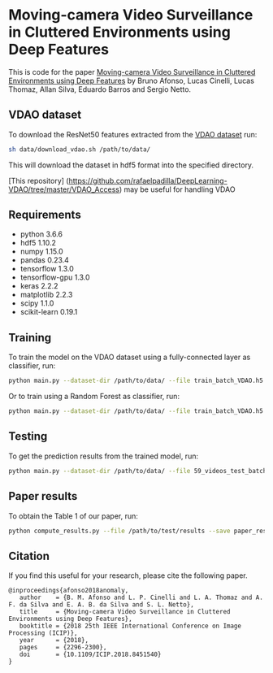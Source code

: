 # Moving-camera Video Surveillance in Cluttered Environments using Deep Features
This is code for the paper [Moving-camera Video Surveillance in Cluttered Environments using Deep Features](https://www.researchgate.net/publication/327995320_Moving-Camera_Video_Surveillance_in_Cluttered_Environments_Using_Deep_Features) by Bruno Afonso, Lucas Cinelli, Lucas Thomaz, Allan Silva, Eduardo Barros and Sergio Netto.

## VDAO dataset
To download the ResNet50 features extracted from the [VDAO dataset](http://www02.smt.ufrj.br/%7Etvdigital/database/objects/page_01.html) run:

``` bash
sh data/download_vdao.sh /path/to/data/
```

This will download the dataset in hdf5 format into the specified directory.

[This repository] (https://github.com/rafaelpadilla/DeepLearning-VDAO/tree/master/VDAO_Access) may be useful for handling VDAO 

## Requirements

 * python 3.6.6
 * hdf5 1.10.2
 * numpy 1.15.0
 * pandas 0.23.4
 * tensorflow 1.3.0
 * tensorflow-gpu 1.3.0
 * keras 2.2.2
 * matplotlib 2.2.3
 * scipy 1.1.0
 * scikit-learn 0.19.1

## Training

To train the model on the VDAO dataset using a fully-connected layer as classifier, run:

``` bash
python main.py --dataset-dir /path/to/data/ --file train_batch_VDAO.h5 -b 32 --save models/mlp --cv-params 'method=leave_one_out' --arch mlp --arch-params 'nb_neurons=[50, 1600]' --optim adamax train --epochs 20 --lr 0.002 --wd 0.005 --val-roc
```

Or to train using a Random Forest as classifier, run:

``` bash
python main.py --dataset-dir /path/to/data/ --file train_batch_VDAO.h5 -b 32 --save models/rf --cv-params 'method=leave_one_out' -arch randomforest --arch-params 'nb_trees=100' --optim adamax train --epochs 20 --lr 0.002 --wd 0.005 --val-roc
```

## Testing

To get the prediction results from the trained model, run:

``` bash
python main.py --dataset-dir /path/to/data/ --file 59_videos_test_batch.h5 --load path/to/your/model  --arch mlp/randomforest --cv-params 'method=leave_one_out' --save test_results predict --optim-thres
```

## Paper results

To obtain the Table 1 of our paper, run:

``` bash
python compute_results.py --file /path/to/test/results --save paper_results --med-filter 5
```

## Citation

If you find this useful for your research, please cite the following paper.

```
@inproceedings{afonso2018anomaly,
   author    = {B. M. Afonso and L. P. Cinelli and L. A. Thomaz and A. F. da Silva and E. A. B. da Silva and S. L. Netto},
   title     = {Moving-camera Video Surveillance in Cluttered Environments using Deep Features},
   booktitle = {2018 25th IEEE International Conference on Image Processing (ICIP)},
   year      = {2018},
   pages     = {2296-2300},
   doi       = {10.1109/ICIP.2018.8451540}
}
```
